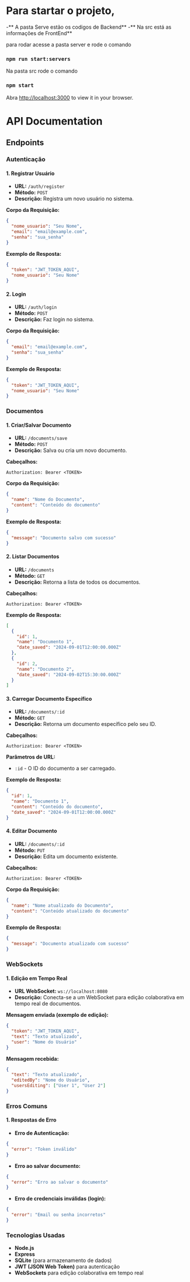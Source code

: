 # Para startar o projeto, 

-** A pasta Serve estão os codigos de Backend**
-** Na src está as informações de FrontEnd**

para rodar acesse a pasta server e rode o comando 

### `npm run start:servers`

Na pasta src rode o comando 

### `npm start`

Abra [http://localhost:3000](http://localhost:3000) to view it in your browser.

# API Documentation

## Endpoints

### Autenticação

#### 1. Registrar Usuário

- **URL:** `/auth/register`
- **Método:** `POST`
- **Descrição:** Registra um novo usuário no sistema.
  
**Corpo da Requisição:**

```json
{
  "nome_usuario": "Seu Nome",
  "email": "email@example.com",
  "senha": "sua_senha"
}
```

**Exemplo de Resposta:**

```json
{
  "token": "JWT_TOKEN_AQUI",
  "nome_usuario": "Seu Nome"
}
```

#### 2. Login

- **URL:** `/auth/login`
- **Método:** `POST`
- **Descrição:** Faz login no sistema.

**Corpo da Requisição:**

```json
{
  "email": "email@example.com",
  "senha": "sua_senha"
}
```

**Exemplo de Resposta:**

```json
{
  "token": "JWT_TOKEN_AQUI",
  "nome_usuario": "Seu Nome"
}
```

### Documentos

#### 1. Criar/Salvar Documento

- **URL:** `/documents/save`
- **Método:** `POST`
- **Descrição:** Salva ou cria um novo documento.

**Cabeçalhos:**

```
Authorization: Bearer <TOKEN>
```

**Corpo da Requisição:**

```json
{
  "name": "Nome do Documento",
  "content": "Conteúdo do documento"
}
```

**Exemplo de Resposta:**

```json
{
  "message": "Documento salvo com sucesso"
}
```

#### 2. Listar Documentos

- **URL:** `/documents`
- **Método:** `GET`
- **Descrição:** Retorna a lista de todos os documentos.

**Cabeçalhos:**

```
Authorization: Bearer <TOKEN>
```

**Exemplo de Resposta:**

```json
[
  {
    "id": 1,
    "name": "Documento 1",
    "date_saved": "2024-09-01T12:00:00.000Z"
  },
  {
    "id": 2,
    "name": "Documento 2",
    "date_saved": "2024-09-02T15:30:00.000Z"
  }
]
```

#### 3. Carregar Documento Específico

- **URL:** `/documents/:id`
- **Método:** `GET`
- **Descrição:** Retorna um documento específico pelo seu ID.

**Cabeçalhos:**

```
Authorization: Bearer <TOKEN>
```

**Parâmetros de URL:**
- `:id` - O ID do documento a ser carregado.

**Exemplo de Resposta:**

```json
{
  "id": 1,
  "name": "Documento 1",
  "content": "Conteúdo do documento",
  "date_saved": "2024-09-01T12:00:00.000Z"
}
```

#### 4. Editar Documento

- **URL:** `/documents/:id`
- **Método:** `PUT`
- **Descrição:** Edita um documento existente.

**Cabeçalhos:**

```
Authorization: Bearer <TOKEN>
```

**Corpo da Requisição:**

```json
{
  "name": "Nome atualizado do Documento",
  "content": "Conteúdo atualizado do documento"
}
```

**Exemplo de Resposta:**

```json
{
  "message": "Documento atualizado com sucesso"
}
```

### WebSockets

#### 1. Edição em Tempo Real

- **URL WebSocket:** `ws://localhost:8080`
- **Descrição:** Conecta-se a um WebSocket para edição colaborativa em tempo real de documentos.

**Mensagem enviada (exemplo de edição):**

```json
{
  "token": "JWT_TOKEN_AQUI",
  "text": "Texto atualizado",
  "user": "Nome do Usuário"
}
```

**Mensagem recebida:**

```json
{
  "text": "Texto atualizado",
  "editedBy": "Nome do Usuário",
  "usersEditing": ["User 1", "User 2"]
}
```

### Erros Comuns

#### 1. Respostas de Erro

- **Erro de Autenticação:**

```json
{
  "error": "Token inválido"
}
```

- **Erro ao salvar documento:**

```json
{
  "error": "Erro ao salvar o documento"
}
```

- **Erro de credenciais inválidas (login):**

```json
{
  "error": "Email ou senha incorretos"
}
```

### Tecnologias Usadas

- **Node.js**
- **Express**
- **SQLite** (para armazenamento de dados)
- **JWT (JSON Web Token)** para autenticação
- **WebSockets** para edição colaborativa em tempo real
